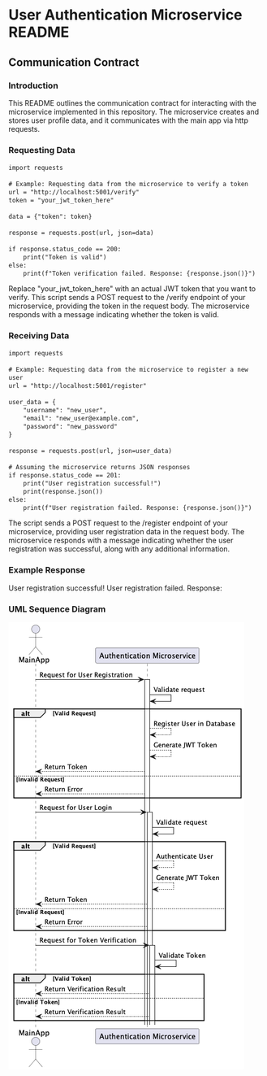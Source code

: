 # User Authentication Microservice README

## Communication Contract

### Introduction

This README outlines the communication contract for interacting with the microservice implemented in this repository. The microservice creates and stores user profile data, and it communicates with the main app via http requests.

### Requesting Data
```
import requests

# Example: Requesting data from the microservice to verify a token
url = "http://localhost:5001/verify"
token = "your_jwt_token_here"  

data = {"token": token}

response = requests.post(url, json=data)

if response.status_code == 200:
    print("Token is valid")
else:
    print(f"Token verification failed. Response: {response.json()}")
```
Replace "your_jwt_token_here" with an actual JWT token that you want to verify. This script sends a POST request to the /verify endpoint of your microservice, providing the token in the request body. The microservice responds with a message indicating whether the token is valid.

### Receiving Data

```
import requests

# Example: Requesting data from the microservice to register a new user
url = "http://localhost:5001/register"

user_data = {
    "username": "new_user",
    "email": "new_user@example.com",
    "password": "new_password"
}

response = requests.post(url, json=user_data)

# Assuming the microservice returns JSON responses
if response.status_code == 201:
    print("User registration successful!")
    print(response.json())
else:
    print(f"User registration failed. Response: {response.json()}")
```
The script sends a POST request to the /register endpoint of your microservice, providing user registration data in the request body. The microservice responds with a message indicating whether the user registration was successful, along with any additional information.

### Example Response
User registration successful!
User registration failed. Response:

### UML Sequence Diagram

![Microservice Diagram](https://github.com/jaredenorris/user_authentication_microservice/blob/master/microservice_diagram.png)

